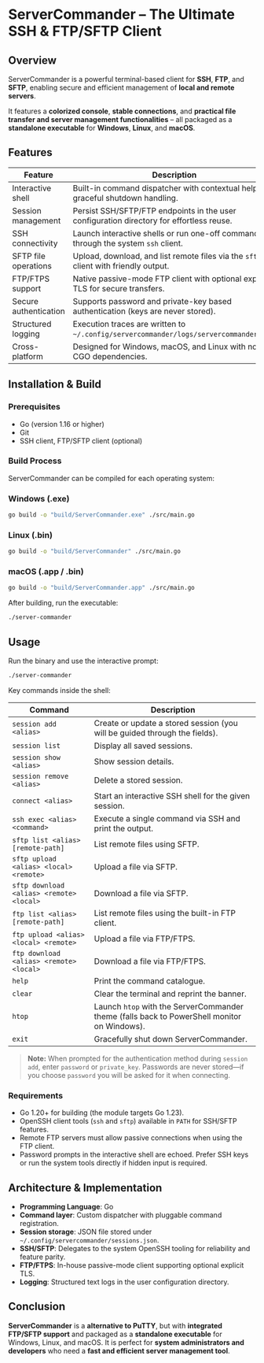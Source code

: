 # ServerCommander – The Ultimate SSH & FTP/SFTP Client

## Overview

ServerCommander is a powerful terminal-based client for **SSH**, **FTP**, and **SFTP**, enabling secure and efficient management of **local and remote servers**.

It features a **colorized console**, **stable connections**, and **practical file transfer and server management functionalities** – all packaged as a **standalone executable** for **Windows**, **Linux**, and **macOS**.

## Features

| Feature                   | Description                                                                                 |
|---------------------------|---------------------------------------------------------------------------------------------|
| Interactive shell         | Built-in command dispatcher with contextual help and graceful shutdown handling.           |
| Session management        | Persist SSH/SFTP/FTP endpoints in the user configuration directory for effortless reuse.   |
| SSH connectivity          | Launch interactive shells or run one-off commands through the system `ssh` client.         |
| SFTP file operations      | Upload, download, and list remote files via the `sftp` client with friendly output.        |
| FTP/FTPS support          | Native passive-mode FTP client with optional explicit TLS for secure transfers.            |
| Secure authentication     | Supports password and private-key based authentication (keys are never stored).            |
| Structured logging        | Execution traces are written to `~/.config/servercommander/logs/servercommander.log`.      |
| Cross-platform            | Designed for Windows, macOS, and Linux with no CGO dependencies.                           |

## Installation & Build

### Prerequisites

- Go (version 1.16 or higher)
- Git
- SSH client, FTP/SFTP client (optional)

### Build Process

ServerCommander can be compiled for each operating system:

### Windows (.exe)

```bash
go build -o "build/ServerCommander.exe" ./src/main.go
```

### Linux (.bin)

```bash
go build -o "build/ServerCommander" ./src/main.go
```

### macOS (.app / .bin)

```bash
go build -o "build/ServerCommander.app" ./src/main.go
```

After building, run the executable:

```bash
./server-commander
```

## Usage

Run the binary and use the interactive prompt:

```bash
./server-commander
```

Key commands inside the shell:

| Command                               | Description                                                                 |
|---------------------------------------|-----------------------------------------------------------------------------|
| `session add <alias>`                 | Create or update a stored session (you will be guided through the fields).  |
| `session list`                        | Display all saved sessions.                                                 |
| `session show <alias>`                | Show session details.                                                       |
| `session remove <alias>`              | Delete a stored session.                                                    |
| `connect <alias>`                     | Start an interactive SSH shell for the given session.                       |
| `ssh exec <alias> <command>`          | Execute a single command via SSH and print the output.                      |
| `sftp list <alias> [remote-path]`     | List remote files using SFTP.                                               |
| `sftp upload <alias> <local> <remote>`| Upload a file via SFTP.                                                     |
| `sftp download <alias> <remote> <local>`| Download a file via SFTP.                                                |
| `ftp list <alias> [remote-path]`      | List remote files using the built-in FTP client.                            |
| `ftp upload <alias> <local> <remote>` | Upload a file via FTP/FTPS.                                                 |
| `ftp download <alias> <remote> <local>`| Download a file via FTP/FTPS.                                             |
| `help`                                | Print the command catalogue.                                                |
| `clear`                               | Clear the terminal and reprint the banner.                                  |
| `htop`                                | Launch `htop` with the ServerCommander theme (falls back to PowerShell monitor on Windows). |
| `exit`                                | Gracefully shut down ServerCommander.                                       |

> **Note:** When prompted for the authentication method during `session add`, enter `password` or `private_key`. Passwords are never stored—if you choose `password` you will be asked for it when connecting.

### Requirements

- Go 1.20+ for building (the module targets Go 1.23).
- OpenSSH client tools (`ssh` and `sftp`) available in `PATH` for SSH/SFTP features.
- Remote FTP servers must allow passive connections when using the FTP client.
- Password prompts in the interactive shell are echoed. Prefer SSH keys or run the system tools directly if hidden input is required.

## Architecture & Implementation

- **Programming Language**: Go
- **Command layer**: Custom dispatcher with pluggable command registration.
- **Session storage**: JSON file stored under `~/.config/servercommander/sessions.json`.
- **SSH/SFTP**: Delegates to the system OpenSSH tooling for reliability and feature parity.
- **FTP/FTPS**: In-house passive-mode client supporting optional explicit TLS.
- **Logging**: Structured text logs in the user configuration directory.

## Conclusion

**ServerCommander** is a **alternative to PuTTY**, but with **integrated FTP/SFTP support** and packaged as a **standalone executable** for Windows, Linux, and macOS.
It is perfect for **system administrators and developers** who need a **fast and efficient server management tool**.
